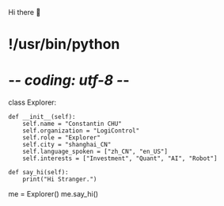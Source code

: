 Hi there 👋

# !/usr/bin/python
# -*- coding: utf-8 -*-

class Explorer:

    def __init__(self):
        self.name = "Constantin CHU"
        self.organization = "LogiControl"
        self.role = "Explorer"
        self.city = "shanghai_CN"
        self.language_spoken = ["zh_CN", "en_US"]
        self.interests = ["Investment", "Quant", "AI", "Robot"]

    def say_hi(self):
        print("Hi Stranger.")


me = Explorer()
me.say_hi()

